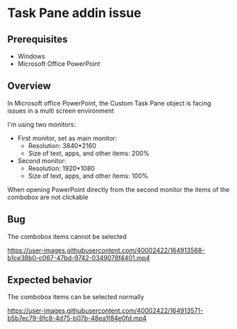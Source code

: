 # Task Pane addin issue

## Prerequisites

- Windows
- Microsoft Office PowerPoint

## Overview

In Microsoft office PowerPoint, the Custom Task Pane object is facing issues in a multi screen environment

I'm using two monitors:
- First monitor, set as main monitor:
  - Resolution: 3840*2160
  - Size of text, apps, and other items: 200%
- Second monitor:
  - Resolution: 1920*1080
  - Size of text, apps, and other items: 100%

When opening PowerPoint directly from the second monitor the items of the combobox are not clickable


## Bug

The combobox items cannot be selected

https://user-images.githubusercontent.com/40002422/164913568-b1ce38b0-c067-47bd-9742-0349078f4401.mp4


## Expected behavior

The combobox items can be selected normally

https://user-images.githubusercontent.com/40002422/164913571-b5b7ec79-8fc8-4d75-b07b-48ea1f84e0fd.mp4

